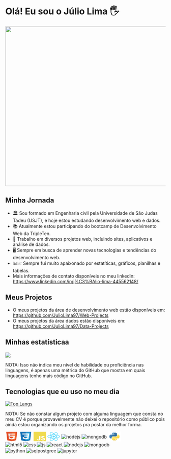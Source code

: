 # Olá! Eu sou o Júlio Lima 🖐️
<p align="center">
<img height="500" width="900" src="https://user-images.githubusercontent.com/74038190/212749447-bfb7e725-6987-49d9-ae85-2015e3e7cc41.gif" />
</p>


## Minha Jornada
- 🏛️ Sou formado em Engenharia civil pela Universidade de São Judas Tadeu (USJT), e hoje estou estudando desenvolvimento web e dados.
- 📚 Atualmente estou participando do bootcamp de Desenvolvimento Web da TripleTen.
- 💼 Trabalho em diversos projetos web, incluindo sites, aplicativos e análise de dados.
- 🖥️ Sempre em busca de aprender novas tecnologias e tendências do desenvolvimento web.
- 📊📈 Sempre fui muito apaixonado por estatíticas, gráficos, planilhas e tabelas.
- Mais informações de contato disponíveis no meu linkedin: https://www.linkedin.com/in/j%C3%BAlio-lima-445562148/

## Meus Projetos
- O meus projetos da área de desenvolvimento web estão disponíveis em: https://github.com/JulioLima97/Web-Projects
- O meus projetos da área dados estão disponíveis em: https://github.com/JulioLima97/Data-Projects

## Minhas estatísticaa
<a href="https://github.com/JulioLima97/github-readme-stats">
  <img height=200 align="center" src="https://github-readme-stats.vercel.app/api?username=JulioLima97&show_icons=true&theme=tokyonight" />
</a>

NOTA: Isso não indica meu nível de habilidade ou proficiência nas linguagens, é apenas uma métrica do GitHub que mostra em quais linguagens tenho mais código no GitHub.

## Tecnologias que eu uso no meu dia
[![Top Langs](https://github-readme-stats.vercel.app/api/top-langs/?username=JulioLima97&layout=donut-vertical&theme=tokyonight)](https://github.com/JulioLima97/github-readme-stats)

NOTA: Se não constar algum projeto com alguma linguagem que consta no meu CV é porque provavelmente não deixei o repositório como público pois ainda estou organizando os projetos pra postar da melhor forma.
  

<div style="display: inline_block">
  <img align="center" alt="html5" height="30" width="40" src="https://raw.githubusercontent.com/devicons/devicon/master/icons/html5/html5-original.svg" />
  <img align="center" alt="css" height="30" width="40" src="https://raw.githubusercontent.com/devicons/devicon/master/icons/css3/css3-original.svg" />
  <img align="center" alt="js" height="30" width="40" src="https://raw.githubusercontent.com/devicons/devicon/master/icons/javascript/javascript-plain.svg" />
  <img align="center" alt="react" height="30" width="40" src="https://raw.githubusercontent.com/devicons/devicon/master/icons/react/react-original.svg" />
  <img align="center" alt="nodejs" height="30" width="40" src="https://img.shields.io/badge/Node.js-43853D?style=for-the-badge&logo=node.js&logoColor=white" />
  <img align="center" alt="mongodb" height="30" width="40" src="https://img.shields.io/badge/MongoDB-4EA94B?style=for-the-badge&logo=mongodb&logoColor=white" />
  <img align="center" alt="python" height="30" width="40" src="https://raw.githubusercontent.com/devicons/devicon/master/icons/python/python-original.svg" />
</div>
<div style="display: inline_block">
  <img align="center" alt="html5" src="https://img.shields.io/badge/HTML5-E34F26?style=for-the-badge&logo=html5&logoColor=white" />
  <img align="center" alt="css" src="https://img.shields.io/badge/CSS3-1572B6?style=for-the-badge&logo=css3&logoColor=white" />
  <img align="center" alt="js" src="https://img.shields.io/badge/JavaScript-F7DF1E?style=for-the-badge&logo=javascript&logoColor=black" />
  <img align="center" alt="react" src="https://img.shields.io/badge/React-20232A?style=for-the-badge&logo=react&logoColor=61DAFB" />
  <img align="center" alt="nodejs" src="https://img.shields.io/badge/Node.js-43853D?style=for-the-badge&logo=node.js&logoColor=white" />
  <img align="center" alt="mongodb" src="https://img.shields.io/badge/MongoDB-4EA94B?style=for-the-badge&logo=mongodb&logoColor=white" />
</div>
<div style="display: inline_block">
  <img align="center" alt="python" src="https://img.shields.io/badge/Python-3776AB?style=for-the-badge&logo=python&logoColor=white" />
  <img align="center" alt="sqlpostgree" src="https://img.shields.io/badge/PostgreSQL-316192?style=for-the-badge&logo=postgresql&logoColor=white" />
  <img align="center" alt="jupyter" src="https://img.shields.io/badge/Jupyter-orange?style=for-the-badge&logo=Jupyter" />
</div>

